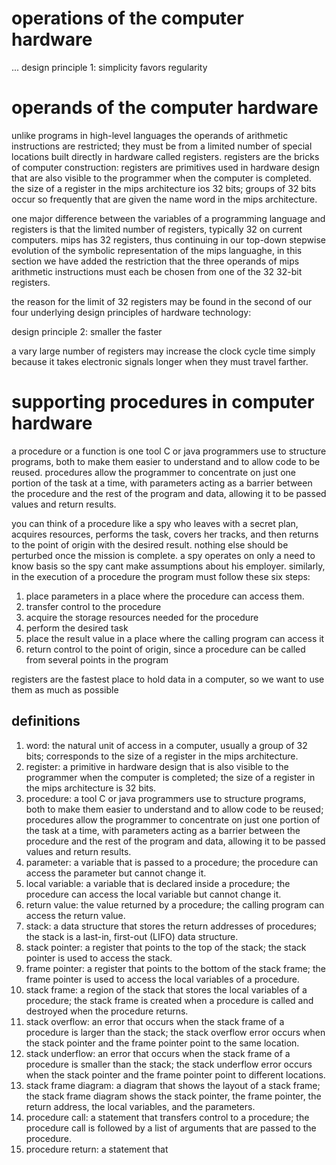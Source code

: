# operations of the computer hardware

...
design principle 1:  simplicity favors regularity


# operands of the computer hardware

unlike programs in high-level languages the operands of arithmetic instructions are restricted; they must be from a limited number of special locations built directly in hardware called registers.  registers are the bricks of computer construction:  registers are primitives used in hardware design that are also visible to the programmer when the computer is completed.  the size of a register in the mips architecture ios 32 bits; groups of 32 bits occur so frequently that are given the name word in the mips architecture.  

one major difference between the variables of a programming language and registers is that the limited number of registers, typically 32 on current computers.  mips has 32 registers, thus continuing in our top-down stepwise evolution of the symbolic representation of the mips languaghe, in this section we have added the restriction that the three operands of mips arithmetic instructions must each be chosen from one of the 32 32-bit registers.

the reason for the limit of 32 registers may be found in the second of our four underlying design principles of hardware technology:  

design principle 2:  smaller the faster

a vary large number of registers may increase the clock cycle time simply because it takes electronic signals longer when they must travel farther.


# supporting procedures in computer hardware

a procedure or a function is one tool C or java programmers use to structure programs, both to make them easier to understand and to allow code to be reused.  procedures allow the programmer to concentrate on just one portion of the task at a time, with parameters acting as a barrier between the procedure and the rest of the program and data, allowing it to be passed values and return results.  

you can think of a procedure like a spy who leaves with a secret plan, acquires resources, performs the task, covers her tracks, and then returns to the point of origin with the desired result.  nothing else should be perturbed once the mission is complete.  a spy operates on only a need to know basis so the spy cant make assumptions about his employer.  similarly, in the execution of a procedure the program must follow these six steps:

1.  place parameters in a place where the procedure can access them.
2.  transfer control to the procedure
3.  acquire the storage resources needed for the procedure
4.  perform the desired task
5.  place the result value in a place where the calling program can access it
6.  return control to the point of origin, since a procedure can be called from several points in the program

registers are the fastest place to hold data in a computer, so we want to use them as much as possible 



## definitions

1.  word:  the natural unit of access in a computer, usually a group of 32 bits; corresponds to the size of a register in the mips architecture.
2.  register:  a primitive in hardware design that is also visible to the programmer when the computer is completed; the size of a register in the mips architecture is 32 bits.
3.  procedure:  a tool C or java programmers use to structure programs, both to make them easier to understand and to allow code to be reused; procedures allow the programmer to concentrate on just one portion of the task at a time, with parameters acting as a barrier between the procedure and the rest of the program and data, allowing it to be passed values and return results.
4.  parameter:  a variable that is passed to a procedure; the procedure can access the parameter but cannot change it.
5.  local variable:  a variable that is declared inside a procedure; the procedure can access the local variable but cannot change it.
6.  return value:  the value returned by a procedure; the calling program can access the return value.
7.  stack:  a data structure that stores the return addresses of procedures; the stack is a last-in, first-out (LIFO) data structure.
8.  stack pointer:  a register that points to the top of the stack; the stack pointer is used to access the stack.
9.  frame pointer:  a register that points to the bottom of the stack frame; the frame pointer is used to access the local variables of a procedure.
10.  stack frame:  a region of the stack that stores the local variables of a procedure; the stack frame is created when a procedure is called and destroyed when the procedure returns.
11.  stack overflow:  an error that occurs when the stack frame of a procedure is larger than the stack; the stack overflow error occurs when the stack pointer and the frame pointer point to the same location.
12.  stack underflow:  an error that occurs when the stack frame of a procedure is smaller than the stack; the stack underflow error occurs when the stack pointer and the frame pointer point to different locations.
13.  stack frame diagram:  a diagram that shows the layout of a stack frame; the stack frame diagram shows the stack pointer, the frame pointer, the return address, the local variables, and the parameters.
14.  procedure call:  a statement that transfers control to a procedure; the procedure call is followed by a list of arguments that are passed to the procedure.
15.  procedure return:  a statement that
